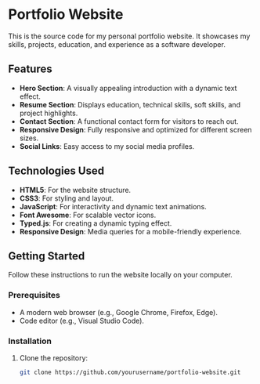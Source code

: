 # Portfolio Website

This is the source code for my personal portfolio website. It showcases my skills, projects, education, and experience as a software developer.

## Features

- **Hero Section**: A visually appealing introduction with a dynamic text effect.
- **Resume Section**: Displays education, technical skills, soft skills, and project highlights.
- **Contact Section**: A functional contact form for visitors to reach out.
- **Responsive Design**: Fully responsive and optimized for different screen sizes.
- **Social Links**: Easy access to my social media profiles.

## Technologies Used

- **HTML5**: For the website structure.
- **CSS3**: For styling and layout.
- **JavaScript**: For interactivity and dynamic text animations.
- **Font Awesome**: For scalable vector icons.
- **Typed.js**: For creating a dynamic typing effect.
- **Responsive Design**: Media queries for a mobile-friendly experience.

## Getting Started

Follow these instructions to run the website locally on your computer.

### Prerequisites

- A modern web browser (e.g., Google Chrome, Firefox, Edge).
- Code editor (e.g., Visual Studio Code).

### Installation

1. Clone the repository:
   ```bash
   git clone https://github.com/yourusername/portfolio-website.git
